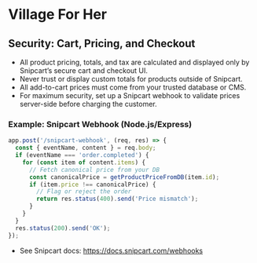 # Village For Her

## Security: Cart, Pricing, and Checkout

- All product pricing, totals, and tax are calculated and displayed only by Snipcart’s secure cart and checkout UI.
- Never trust or display custom totals for products outside of Snipcart.
- All add-to-cart prices must come from your trusted database or CMS.
- For maximum security, set up a Snipcart webhook to validate prices server-side before charging the customer.

### Example: Snipcart Webhook (Node.js/Express)

```js
app.post('/snipcart-webhook', (req, res) => {
  const { eventName, content } = req.body;
  if (eventName === 'order.completed') {
    for (const item of content.items) {
      // Fetch canonical price from your DB
      const canonicalPrice = getProductPriceFromDB(item.id);
      if (item.price !== canonicalPrice) {
        // Flag or reject the order
        return res.status(400).send('Price mismatch');
      }
    }
  }
  res.status(200).send('OK');
});
```

- See Snipcart docs: https://docs.snipcart.com/webhooks 